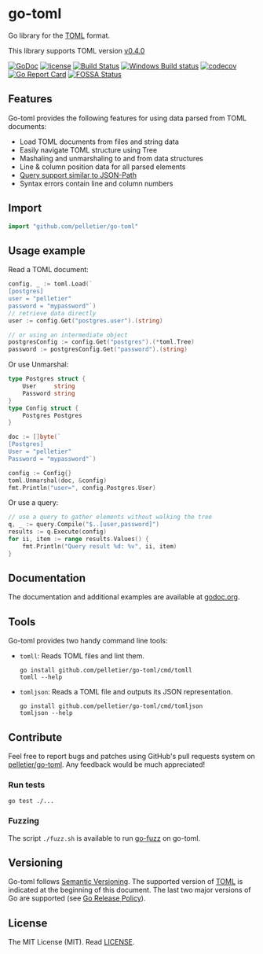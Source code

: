 # go-toml

Go library for the [TOML](https://github.com/mojombo/toml) format.

This library supports TOML version
[v0.4.0](https://github.com/toml-lang/toml/blob/master/versions/en/toml-v0.4.0.md)

[![GoDoc](https://godoc.org/github.com/pelletier/go-toml?status.svg)](http://godoc.org/github.com/pelletier/go-toml)
[![license](https://img.shields.io/github/license/pelletier/go-toml.svg)](https://github.com/pelletier/go-toml/blob/master/LICENSE)
[![Build Status](https://travis-ci.org/pelletier/go-toml.svg?branch=master)](https://travis-ci.org/pelletier/go-toml)
[![Windows Build status](https://ci.appveyor.com/api/projects/status/4aepwwjori266hkt/branch/master?svg=true)](https://ci.appveyor.com/project/pelletier/go-toml/branch/master)
[![codecov](https://codecov.io/gh/pelletier/go-toml/branch/master/graph/badge.svg)](https://codecov.io/gh/pelletier/go-toml)
[![Go Report Card](https://goreportcard.com/badge/github.com/pelletier/go-toml)](https://goreportcard.com/report/github.com/pelletier/go-toml)
[![FOSSA Status](https://app.fossa.io/api/projects/git%2Bgithub.com%2Fpelletier%2Fgo-toml.svg?type=shield)](https://app.fossa.io/projects/git%2Bgithub.com%2Fpelletier%2Fgo-toml?ref=badge_shield)

## Features

Go-toml provides the following features for using data parsed from TOML documents:

* Load TOML documents from files and string data
* Easily navigate TOML structure using Tree
* Mashaling and unmarshaling to and from data structures
* Line & column position data for all parsed elements
* [Query support similar to JSON-Path](query/)
* Syntax errors contain line and column numbers

## Import

```go
import "github.com/pelletier/go-toml"
```

## Usage example

Read a TOML document:

```go
config, _ := toml.Load(`
[postgres]
user = "pelletier"
password = "mypassword"`)
// retrieve data directly
user := config.Get("postgres.user").(string)

// or using an intermediate object
postgresConfig := config.Get("postgres").(*toml.Tree)
password := postgresConfig.Get("password").(string)
```

Or use Unmarshal:

```go
type Postgres struct {
    User     string
    Password string
}
type Config struct {
    Postgres Postgres
}

doc := []byte(`
[Postgres]
User = "pelletier"
Password = "mypassword"`)

config := Config{}
toml.Unmarshal(doc, &config)
fmt.Println("user=", config.Postgres.User)
```

Or use a query:

```go
// use a query to gather elements without walking the tree
q, _ := query.Compile("$..[user,password]")
results := q.Execute(config)
for ii, item := range results.Values() {
    fmt.Println("Query result %d: %v", ii, item)
}
```

## Documentation

The documentation and additional examples are available at
[godoc.org](http://godoc.org/github.com/pelletier/go-toml).

## Tools

Go-toml provides two handy command line tools:

* `tomll`: Reads TOML files and lint them.

    ```
    go install github.com/pelletier/go-toml/cmd/tomll
    tomll --help
    ```
* `tomljson`: Reads a TOML file and outputs its JSON representation.

    ```
    go install github.com/pelletier/go-toml/cmd/tomljson
    tomljson --help
    ```

## Contribute

Feel free to report bugs and patches using GitHub's pull requests system on
[pelletier/go-toml](https://github.com/pelletier/go-toml). Any feedback would be
much appreciated!

### Run tests

`go test ./...`

### Fuzzing

The script `./fuzz.sh` is available to
run [go-fuzz](https://github.com/dvyukov/go-fuzz) on go-toml.

## Versioning

Go-toml follows [Semantic Versioning](http://semver.org/). The supported version
of [TOML](https://github.com/toml-lang/toml) is indicated at the beginning of
this document. The last two major versions of Go are supported
(see [Go Release Policy](https://golang.org/doc/devel/release.html#policy)).

## License

The MIT License (MIT). Read [LICENSE](LICENSE).
